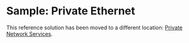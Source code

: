 # Sample: Private Ethernet

This reference solution has been moved to a different location: [Private Network Services](../PrivateNetworkServices/).
